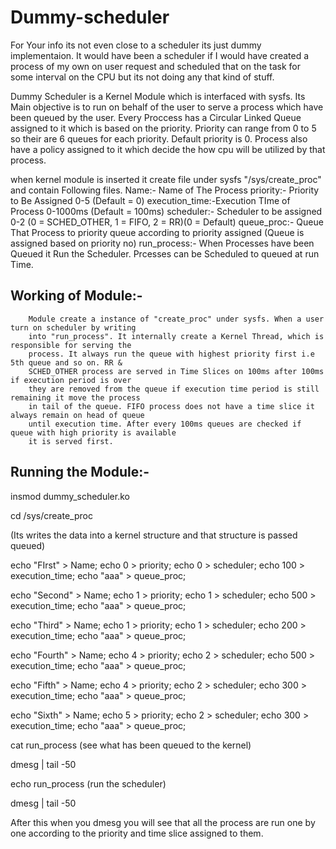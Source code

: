 # Dummy-scheduler
For Your info its not even close to a scheduler its just dummy implementaion. It would have been a scheduler if I would have created a process of my own on user request and scheduled that on the task for some interval on the CPU but its not doing any that kind of stuff. 

Dummy Scheduler is a Kernel Module which is interfaced with sysfs. Its Main objective is to run on behalf of the user to serve a process which have been queued by the user. Every Proccess has a Circular Linked Queue assigned to it which is based on the priority. Priority can range from 0 to 5 so their are 6 queues for each priority. Default priority is 0. Process also have a policy assigned to it which decide the how cpu will be utilized by that process.

when kernel module is inserted it create file under sysfs "/sys/create_proc" and contain Following files.
Name:-          Name of The Process
priority:-      Priority to Be Assigned                                 0-5                     (Default = 0)
execution_time:-Execution TIme of Process                               0-1000ms                (Default = 100ms)
scheduler:-     Scheduler to be assigned                                0-2                     (0 = SCHED_OTHER, 1 = FIFO, 2 = RR)(0 = Default)
queue_proc:-    Queue That Process to priority queue according to priority assigned (Queue is assigned based on priority no)
run_process:-   When Processes have been Queued it Run the Scheduler. Prcesses can be Scheduled to queued at run Time.

Working of Module:-
--------------------
        Module create a instance of "create_proc" under sysfs. When a user turn on scheduler by writing 
        into "run_process". It internally create a Kernel Thread, which is responsible for serving the 
        process. It always run the queue with highest priority first i.e 5th queue and so on. RR & 
        SCHED_OTHER process are served in Time Slices on 100ms after 100ms if execution period is over
        they are removed from the queue if execution time period is still remaining it move the process
        in tail of the queue. FIFO process does not have a time slice it always remain on head of queue 
        until execution time. After every 100ms queues are checked if queue with high priority is available 
        it is served first.

Running the Module:-
--------------------
insmod dummy_scheduler.ko

cd /sys/create_proc

(Its writes the data into a kernel structure and that structure is passed queued)

echo "FIrst" > Name; echo 0 > priority; echo 0 > scheduler; echo 100 > execution_time; echo "aaa" > queue_proc;

echo "Second" > Name; echo 1 > priority; echo 1 > scheduler; echo 500 > execution_time; echo "aaa" > queue_proc;

echo "Third" > Name; echo 1 > priority; echo 1 > scheduler; echo 200 > execution_time; echo "aaa" > queue_proc;

echo "Fourth" > Name; echo 4 > priority; echo 2 > scheduler; echo 500 > execution_time; echo "aaa" > queue_proc;

echo "Fifth" > Name; echo 4 > priority; echo 2 > scheduler; echo 300 > execution_time; echo "aaa" > queue_proc;

echo "Sixth" > Name; echo 5 > priority; echo 2 > scheduler; echo 300 > execution_time; echo "aaa" > queue_proc;


cat run_process   (see what has been queued to the kernel)

dmesg | tail -50

echo run_process   (run the scheduler)

dmesg | tail -50

After this when you dmesg you will see that all the process are run one by one according to the priority and time slice assigned to them.
